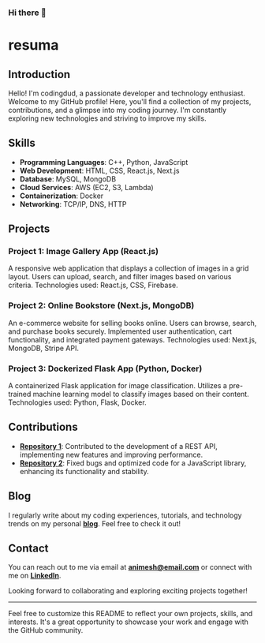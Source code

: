 ### Hi there 👋

<!--
**codingdud/codingdud** is a ✨ _special_ ✨ repository because its `README.md` (this file) appears on your GitHub profile.

Here are some ideas to get you started:

- 🔭 I’m currently working on ...
- 🌱 I’m currently learning ...
- 👯 I’m looking to collaborate on ...
- 🤔 I’m looking for help with ...
- 💬 Ask me about ...
- 📫 How to reach me: ...
- 😄 Pronouns: ...
- ⚡ Fun fact: ...
-->



# resuma

## **Introduction**

Hello! I'm codingdud, a passionate developer and technology enthusiast. Welcome to my GitHub profile! Here, you'll find a collection of my projects, contributions, and a glimpse into my coding journey. I'm constantly exploring new technologies and striving to improve my skills.

## **Skills**

- **Programming Languages**: C++, Python, JavaScript
- **Web Development**: HTML, CSS, React.js, Next.js
- **Database**: MySQL, MongoDB
- **Cloud Services**: AWS (EC2, S3, Lambda)
- **Containerization**: Docker
- **Networking**: TCP/IP, DNS, HTTP

## **Projects**

### **Project 1: Image Gallery App (React.js)**

A responsive web application that displays a collection of images in a grid layout. Users can upload, search, and filter images based on various criteria. Technologies used: React.js, CSS, Firebase.

### **Project 2: Online Bookstore (Next.js, MongoDB)**

An e-commerce website for selling books online. Users can browse, search, and purchase books securely. Implemented user authentication, cart functionality, and integrated payment gateways. Technologies used: Next.js, MongoDB, Stripe API.

### **Project 3: Dockerized Flask App (Python, Docker)**

A containerized Flask application for image classification. Utilizes a pre-trained machine learning model to classify images based on their content. Technologies used: Python, Flask, Docker.

## **Contributions**

- **[Repository 1](https://github.com/user/repo1)**: Contributed to the development of a REST API, implementing new features and improving performance.
- **[Repository 2](https://github.com/user/repo2)**: Fixed bugs and optimized code for a JavaScript library, enhancing its functionality and stability.

## **Blog**

I regularly write about my coding experiences, tutorials, and technology trends on my personal **[blog](https://animeshblog.com/)**. Feel free to check it out!

## **Contact**

You can reach out to me via email at **[animesh@email.com](mailto:animesh@email.com)** or connect with me on **[LinkedIn](https://www.linkedin.com/in/animesh)**.

Looking forward to collaborating and exploring exciting projects together!

---

Feel free to customize this README to reflect your own projects, skills, and interests. It's a great opportunity to showcase your work and engage with the GitHub community.
